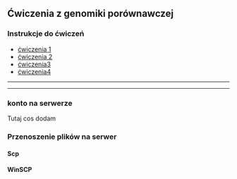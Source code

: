 ## Ćwiczenia z genomiki porównawczej  

### Instrukcje do ćwiczeń
 * [ćwiczenia 1](https://github.com/genomika-2020/genomika/blob/master/cwiczenia1/Instrukcje1.md)
 * [ćwiczenia 2]()
 * [ćwiczenia3]()
 * [ćwiczenia4]()
   
***
***
### konto na serwerze   
Tutaj cos dodam  

### Przenoszenie plików na serwer  
#### Scp
#### WinSCP
